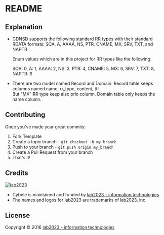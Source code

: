# README

## Explanation

* GDNSD supports the following standard RR types with their standard RDATA formats: SOA, A, AAAA, NS, PTR, CNAME, MX, SRV, TXT, and NAPTR.

    Enum values which are in this project for RR types like the following: 

    SOA: 0, A: 1, AAAA: 2, NS: 3, PTR: 4, CNAME: 5, MX: 6, SRV: 7, TXT: 8, NAPTR: 9

* There are two model named Record and Domain. Record table keeps columns named name, rr_type, content, ttl.  
  But "MX" RR type keep also prio column. Domain table only keeps the name column.
  
## Contributing

Once you've made your great commits:

1. Fork Template
2. Create a topic branch - `git checkout -b my_branch`
3. Push to your branch - `git push origin my_branch`
4. Create a Pull Request from your branch
5. That's it!

## Credits

![lab2023](http://lab2023.com/assets/images/named-logo.png)

- Cybele is maintained and funded by [lab2023 - information technologies](http://lab2023.com/)
- The names and logos for lab2023 are trademarks of lab2023, inc.

## License

Copyright © 2016 [lab2023 - information technologies](http://lab2023.com)